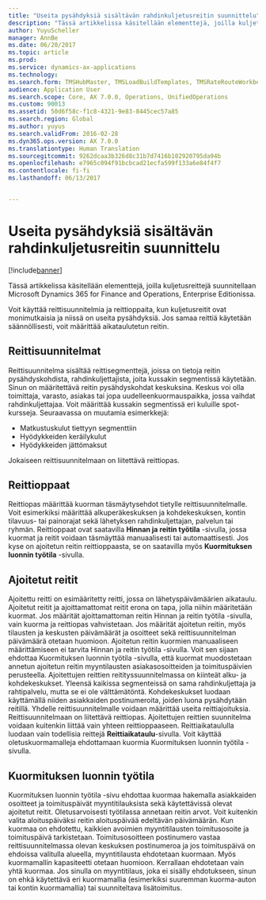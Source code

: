 ```yaml
---
title: "Useita pysähdyksiä sisältävän rahdinkuljetusreitin suunnittelu"
description: "Tässä artikkelissa käsitellään elementtejä, joilla kuljetusreittejä suunnitellaan Dynamics 365 for Finance and Operationsissa."
author: YuyuScheller
manager: AnnBe
ms.date: 06/20/2017
ms.topic: article
ms.prod: 
ms.service: dynamics-ax-applications
ms.technology: 
ms.search.form: TMSHubMaster, TMSLoadBuildTemplates, TMSRateRouteWorkbench, TMSRouteGuide, TMSRoutePlan, TMSRouteWorkbench, WHSLoadTemplate
audience: Application User
ms.search.scope: Core, AX 7.0.0, Operations, UnifiedOperations
ms.custom: 90013
ms.assetid: 50d6f58c-f1c8-4321-9e83-8445cec57a85
ms.search.region: Global
ms.author: yuyus
ms.search.validFrom: 2016-02-28
ms.dyn365.ops.version: AX 7.0.0
ms.translationtype: Human Translation
ms.sourcegitcommit: 9262dcaa3b326d8c31b7d7416b102920795da94b
ms.openlocfilehash: e7965c094f91bcbcad21ecfa599f133a6e84f4f7
ms.contentlocale: fi-fi
ms.lasthandoff: 06/13/2017


---
```


# Useita pysähdyksiä sisältävän rahdinkuljetusreitin suunnittelu
<a id="plan-freight-transportation-routes-with-multiple-stops" class="xliff"></a>

[!include[banner](../includes/banner.md)]


Tässä artikkelissa käsitellään elementtejä, joilla kuljetusreittejä suunnitellaan Microsoft Dynamics 365 for Finance and Operations, Enterprise Editionissa.

Voit käyttää reittisuunnitelmia ja reittioppaita, kun kuljetusreitit ovat monimutkaisia ja niissä on useita pysähdyksiä. Jos samaa reittiä käytetään säännöllisesti, voit määrittää aikataulutetun reitin.

## Reittisuunnitelmat
<a id="route-plans" class="xliff"></a>
Reittisuunnitelma sisältää reittisegmenttejä, joissa on tietoja reitin pysähdyskohdista, rahdinkuljettajista, joita kussakin segmentissä käytetään. Sinun on määritettävä reitin pysähdyskohdat keskuksina. Keskus voi olla toimittaja, varasto, asiakas tai jopa uudelleenkuormauspaikka, jossa vaihdat rahdinkuljettajaa. Voit määrittää kussakin segmentissä eri kuluille spot-kursseja. Seuraavassa on muutamia esimerkkejä:

-   Matkustuskulut tiettyyn segmenttiin
-   Hyödykkeiden keräilykulut
-   Hyödykkeiden jättömaksut

Jokaiseen reittisuunnitelmaan on liitettävä reittiopas.

## Reittioppaat
<a id="route-guides" class="xliff"></a>
Reittiopas määrittää kuorman täsmäytysehdot tietylle reittisuunnitelmalle. Voit esimerkiksi määrittää alkuperäkeskuksen ja kohdekeskuksen, kontin tilavuus- tai painorajat sekä lähetyksen rahdinkuljettajan, palvelun tai ryhmän. Reittioppaat ovat saatavilla **Hinnan ja reitin työtila** -sivulla, jossa kuormat ja reitit voidaan täsmäyttää manuaalisesti tai automaattisesti. Jos kyse on ajoitetun reitin reittioppaasta, se on saatavilla myös **Kuormituksen luonnin työtila** -sivulla.

## Ajoitetut reitit
<a id="scheduled-routes" class="xliff"></a>
Ajoitettu reitti on esimääritetty reitti, jossa on lähetyspäivämäärien aikataulu. Ajoitetut reitit ja ajoittamattomat reitit erona on tapa, jolla niihin määritetään kuormat. Jos määrität ajoittamattoman reitin Hinnan ja reitin työtila -sivulla, vain kuorma ja reittiopas vahvistetaan. Jos määrität ajoitetun reitin, myös tilausten ja keskusten päivämäärät ja osoitteet sekä reittisuunnitelman päivämäärä otetaan huomioon. Ajoitetun reitin kuormien manuaaliseen määrittämiseen ei tarvita Hinnan ja reitin työtila -sivulla. Voit sen sijaan ehdottaa Kuormituksen luonnin työtila -sivulla, että kuormat muodostetaan annetun ajoitetun reitin myyntilausten asiakasosoitteiden ja toimituspäivien perusteella. Ajoitettujen reittien reitityssuunnitelmassa on kiinteät alku- ja kohdekeskukset. Yleensä kaikissa segmenteissä on sama rahdinkuljettaja ja rahtipalvelu, mutta se ei ole välttämätöntä. Kohdekeskukset luodaan käyttämällä niiden asiakkaiden postinumeroita, joiden luona pysähdytään reitillä. Yhdelle reittisuunnitelmalle voidaan määrittää useita reittiajoituksia. Reittisuunnitelmaan on liitettävä reittiopas. Ajoitettujen reittien suunnitelma voidaan kuitenkin liittää vain yhteen reittioppaaseen. Reittiaikataululla luodaan vain todellisia reittejä **Reittiaikataulu**-sivulla. Voit käyttää oletuskuormamalleja ehdottamaan kuormia Kuormituksen luonnin työtila -sivulla.

## Kuormituksen luonnin työtila
<a id="load-building-workbench" class="xliff"></a>
Kuormituksen luonnin työtila -sivu ehdottaa kuormaa hakemalla asiakkaiden osoitteet ja toimituspäivät myyntitilauksista sekä käytettävissä olevat ajoitetut reitit. Oletusarvoisesti työtilassa annetaan reitin arvot. Voit kuitenkin valita aloituspäiväksi reitin aloituspäivää edeltävän päivämäärän. Kun kuormaa on ehdotettu, kaikkien avoimien myyntitilausten toimitusosoite ja toimituspäivä tarkistetaan. Toimitusosoitteen postinumero vastaa reittisuunnitelmassa olevan keskuksen postinumeroa ja jos toimituspäivä on ehdoissa valitulla alueella, myyntitilausta ehdotetaan kuormaan. Myös kuormamallin kapasiteetti otetaan huomioon. Kerrallaan ehdotetaan vain yhtä kuormaa. Jos sinulla on myyntitilaus, joka ei sisälly ehdotukseen, sinun on ehkä käytettävä eri kuormamallia (esimerkiksi suuremman kuorma-auton tai kontin kuormamallia) tai suunniteltava lisätoimitus.





